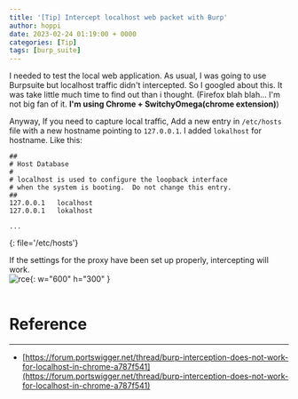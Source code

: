 ```yaml
---
title: '[Tip] Intercept localhost web packet with Burp'
author: hoppi
date: 2023-02-24 01:19:00 + 0000
categories: [Tip]
tags: [burp_suite]
---
```


I needed to test the local web application. As usual, I was going to use Burpsuite but localhost traffic didn't intercepted. 
So I googled about this. It was take little much time to find out than i thought. (Firefox blah blah... I'm not big fan of it. <b>I'm using Chrome + SwitchyOmega(chrome extension)</b>)    

Anyway, If you need to capture local traffic, Add a new entry in `/etc/hosts` file with a new hostname pointing to `127.0.0.1`. I added `lokalhost` for hostname. Like this:  
```plaintext
##
# Host Database
#
# localhost is used to configure the loopback interface
# when the system is booting.  Do not change this entry.
##
127.0.0.1   localhost
127.0.0.1   lokalhost

...

```
{: file='/etc/hosts'}
<br/>

If the settings for the proxy have been set up properly, intercepting will work.  
![rce](../../../assets/img/2023-02-24/burp.png){: w="600" h="300" }  
<br/>

# Reference
***
- [https://forum.portswigger.net/thread/burp-interception-does-not-work-for-localhost-in-chrome-a787f541](https://forum.portswigger.net/thread/burp-interception-does-not-work-for-localhost-in-chrome-a787f541)

